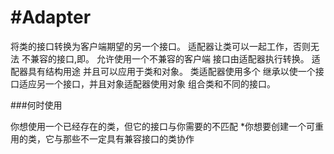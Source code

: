 <!--
 * @Author: lihongchao
 * @Date: 2021-08-19 16:26:34
 * @LastEditTime: 2021-08-21 21:17:09
 * @LastEditors: Please set LastEditors
 * @Description: In User Settings Edit
 * @FilePath: \design-patterns-cpp-master\abstract-factory\README.md
-->
# #Adapter

将类的接口转换为客户端期望的另一个接口。
适配器让类可以一起工作，否则无法
不兼容的接口,即。
允许使用一个不兼容的客户端
接口由适配器执行转换。
适配器具有结构用途
并且可以应用于类和对象。
类适配器使用多个
继承以使一个接口适应另一个接口，并且对象适配器使用对象
组合类和不同的接口。

###何时使用

你想使用一个已经存在的类，但它的接口与你需要的不匹配
*你想要创建一个可重用的类，它与那些不一定具有兼容接口的类协作
